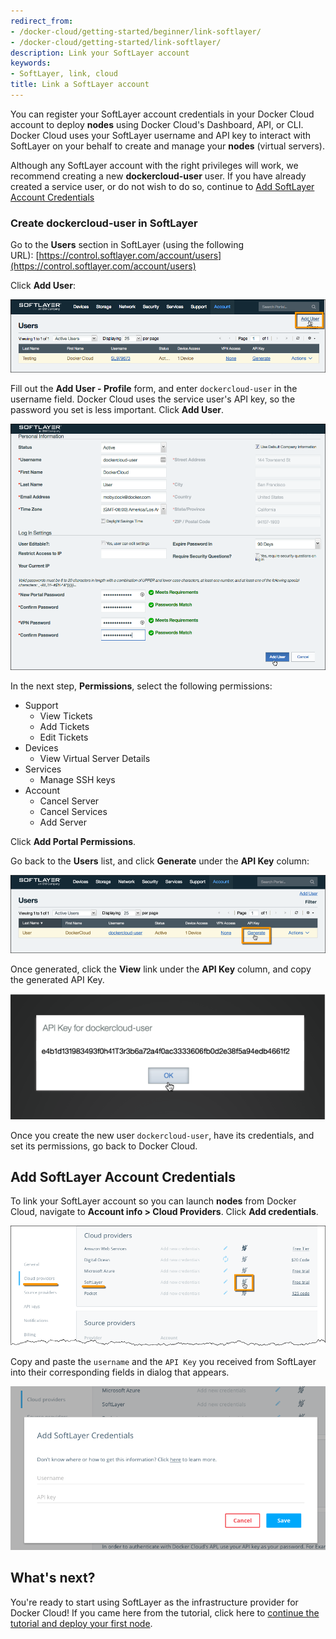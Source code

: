 ```yaml
---
redirect_from:
- /docker-cloud/getting-started/beginner/link-softlayer/
- /docker-cloud/getting-started/link-softlayer/
description: Link your SoftLayer account
keywords:
- SoftLayer, link, cloud
title: Link a SoftLayer account
---
```


You can register your SoftLayer account credentials in your Docker Cloud account
to deploy **nodes** using Docker Cloud's
Dashboard, API, or CLI. Docker Cloud uses your SoftLayer username and API key to interact with SoftLayer on your behalf to create and manage your **nodes** (virtual servers).

Although any SoftLayer account with the right privileges will work, we
recommend creating a new **dockercloud-user** user. If you have already created a service user, or do not wish to do so, continue to [Add SoftLayer Account Credentials](link-softlayer.md#add-softlayer-account-credentials)

### Create dockercloud-user in SoftLayer

Go to the **Users** section in SoftLayer (using the following URL): [https://control.softlayer.com/account/users](https://control.softlayer.com/account/users)

Click **Add User**:

![](images/softlayer-step-1.png)

Fill out the **Add User - Profile** form, and enter `dockercloud-user` in the username field. Docker Cloud uses the service user's API key, so the password you set is less important. Click **Add User**.

![](images/softlayer-step-2.png)

In the next step, **Permissions**, select the following permissions:

* Support
	* View Tickets
	* Add Tickets
	* Edit Tickets
* Devices
	* View Virtual Server Details
* Services
	* Manage SSH keys
* Account
	* Cancel Server
	* Cancel Services
	* Add Server

Click **Add Portal Permissions**.

Go back to the **Users** list, and click **Generate** under the **API Key** column:

![](images/softlayer-step-6.png)

Once generated, click the **View** link under the **API Key** column, and copy the generated API Key.

![](images/softlayer-step-7.png)

Once you create the new user `dockercloud-user`, have its
credentials, and set its permissions, go back to Docker Cloud.

## Add SoftLayer Account Credentials

To link your SoftLayer account so you can launch **nodes** from Docker Cloud,
navigate to **Account info \> Cloud Providers**. Click **Add
credentials**.

![](images/softlayer-link-account.png)

Copy and paste the `username` and the `API Key` you received from SoftLayer into their corresponding fields in dialog that appears.

![](images/softlayer-modal.png)

## What's next?

You're ready to start using SoftLayer as the infrastructure provider
for Docker Cloud! If you came here from the tutorial, click here to [continue the tutorial and deploy your first node](../getting-started/your_first_node.md).
